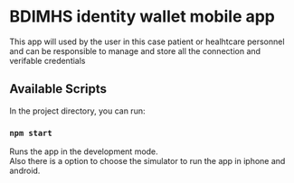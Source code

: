 # BDIMHS identity wallet mobile app
 This app will used by the user in this case patient or healhtcare personnel and can be responsible to manage and store all the connection and verifable credentials

## Available Scripts

In the project directory, you can run:

### `npm start`

Runs the app in the development mode.\
Also there is a option to choose the simulator to run the app in iphone and android.
